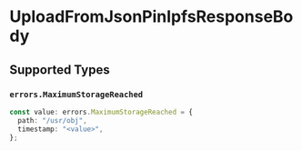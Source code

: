 # UploadFromJsonPinIpfsResponseBody


## Supported Types

### `errors.MaximumStorageReached`

```typescript
const value: errors.MaximumStorageReached = {
  path: "/usr/obj",
  timestamp: "<value>",
};
```

